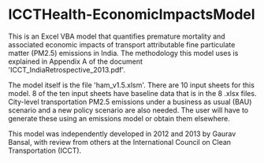 # ICCTHealth-EconomicImpactsModel
This is an Excel VBA model that quantifies premature mortality and associated economic impacts of transport attributable fine particulate matter (PM2.5) emissions in India. The methodology this model uses is explained in Appendix A of the document 'ICCT_IndiaRetrospective_2013.pdf'. 

The model itself is the file 'ham_v1.5.xlsm'. There are 10 input sheets for this model. 8 of the ten input sheets have baseline data that is in the 8 .xlsx files. City-level transportation PM2.5 emissions under a business as usual (BAU) scenario and a new policy scenario are also needed. The user will have to generate these using an emissions model or obtain them elsewhere. 

This model was independently developed in 2012 and 2013 by Gaurav Bansal, with review from others at the International Council on Clean Transportation (ICCT).  
